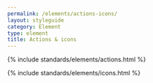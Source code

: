 ```yaml
---
permalink: /elements/actions-icons/
layout: styleguide
category: Element
type: element
title: Actions & icons
---
```


{% include standards/elements/actions.html %}

{% include standards/elements/icons.html %}
